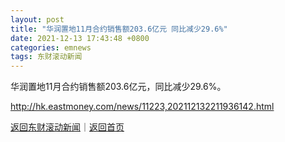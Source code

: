 ```yaml
---
layout: post
title: "华润置地11月合约销售额203.6亿元 同比减少29.6%"
date: 2021-12-13 17:43:48 +0800
categories: emnews
tags: 东财滚动新闻
---
```


华润置地11月合约销售额203.6亿元，同比减少29.6%。

<http://hk.eastmoney.com/news/11223,202112132211936142.html>

[返回东财滚动新闻](//finews.withounder.com/emnews/)｜[返回首页](//finews.withounder.com/)